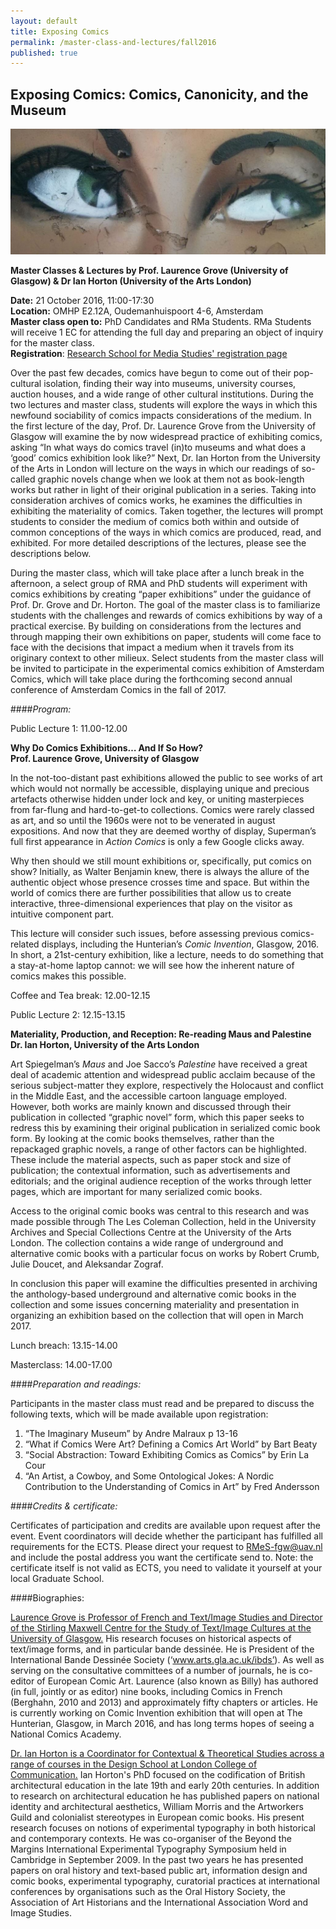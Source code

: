 ```yaml
---
layout: default
title: Exposing Comics
permalink: /master-class-and-lectures/fall2016
published: true
---
```


## Exposing Comics: Comics, Canonicity, and the Museum

<img src="img/Exposing-Comics-1030x412.jpg" alt="" width="685" />

__Master Classes & Lectures by Prof. Laurence Grove (University of Glasgow) & Dr Ian Horton (University of the Arts London)__

__Date:__ 21 October 2016, 11:00-17:30   
__Location:__ OMHP E2.12A, Oudemanhuispoort 4-6, Amsterdam  
__Master class open to:__ PhD Candidates and RMa Students. RMa Students will receive 1 EC for attending the full day and preparing an object of inquiry for the master class.  
__Registration__: [Research School for Media Studies' registration page](http://www.rmes.nl/v02/events/masterclass-exploring-comics/) 

Over the past few decades, comics have begun to come out of their pop-cultural isolation, finding their way into museums, university courses, auction houses, and a wide range of other cultural institutions. During the two lectures and master class, students will explore the ways in which this newfound sociability of comics impacts considerations of the medium. In the first lecture of the day, Prof. Dr. Laurence Grove from the University of Glasgow will examine the by now widespread practice of exhibiting comics, asking “In what ways do comics travel (in)to museums and what does a ‘good’ comics exhibition look like?” Next, Dr. Ian Horton from the University of the Arts in London will lecture on the ways in which our readings of so-called graphic novels change when we look at them not as book-length works but rather in light of their original publication in a series. Taking into consideration archives of comics works, he examines the difficulties in exhibiting the materiality of comics. Taken together, the lectures will prompt students to consider the medium of comics both within and outside of common conceptions of the ways in which comics are produced, read, and exhibited. For more detailed descriptions of the lectures, please see the descriptions below.

During the master class, which will take place after a lunch break in the afternoon, a select group of RMA and PhD students will experiment with comics exhibitions by creating “paper exhibitions” under the guidance of Prof. Dr. Grove and Dr. Horton. The goal of the master class is to familiarize students with the challenges and rewards of comics exhibitions by way of a practical exercise. By building on considerations from the lectures and through mapping their own exhibitions on paper, students will come face to face with the decisions that impact a medium when it travels from its originary context to other milieux. Select students from the master class will be invited to participate in the experimental comics exhibition of Amsterdam Comics, which will take place during the forthcoming second annual conference of Amsterdam Comics in the fall of 2017.

####_Program:_

Public Lecture 1: 11.00-12.00

__Why Do Comics Exhibitions… And If So How?__  
__Prof. Laurence Grove, University of Glasgow__


In the not-too-distant past exhibitions allowed the public to see works of art which would not normally be accessible, displaying unique and precious artefacts otherwise hidden under lock and key, or uniting masterpieces from far-flung and hard-to-get-to collections. Comics were rarely classed as art, and so until the 1960s were not to be venerated in august expositions. And now that they are deemed worthy of display, Superman’s full first appearance in _Action Comics_ is only a few Google clicks away.

Why then should we still mount exhibitions or, specifically, put comics on show? Initially, as Walter Benjamin knew, there is always the allure of the authentic object whose presence crosses time and space. But within the world of comics there are further possibilities that allow us to create interactive, three-dimensional experiences that play on the visitor as intuitive component part.

This lecture will consider such issues, before assessing previous comics-related displays, including the Hunterian’s _Comic Invention_, Glasgow, 2016. In short, a 21st-century exhibition, like a lecture, needs to do something that a stay-at-home laptop cannot: we will see how the inherent nature of comics makes this possible.

Coffee and Tea break: 12.00-12.15

Public Lecture 2: 12.15-13.15

__Materiality, Production, and Reception: Re-reading Maus and Palestine__
__Dr. Ian Horton, University of the Arts London__

Art Spiegelman’s _Maus_ and Joe Sacco’s _Palestine_ have received a great deal of academic attention and widespread public acclaim because of the serious subject-matter they explore, respectively the Holocaust and conflict in the Middle East, and the accessible cartoon language employed. However, both works are mainly known and discussed through their publication in collected “graphic novel” form, which this paper seeks to redress this by examining their original publication in serialized comic book form. By looking at the comic books themselves, rather than the repackaged graphic novels, a range of other factors can be highlighted. These include the material aspects, such as paper stock and size of publication; the contextual information, such as advertisements and editorials; and the original audience reception of the works through letter pages, which are important for many serialized comic books.

Access to the original comic books was central to this research and was made possible through The Les Coleman Collection, held in the University Archives and Special Collections Centre at the University of the Arts London. The collection contains a wide range of underground and alternative comic books with a particular focus on works by Robert Crumb, Julie Doucet, and Aleksandar Zograf.

In conclusion this paper will examine the difficulties presented in archiving the anthology-based underground and alternative comic books in the collection and some issues concerning materiality and presentation in organizing an exhibition based on the collection that will open in March 2017.

Lunch breach: 13.15-14.00

Masterclass: 14.00-17.00

####_Preparation and readings:_

Participants in the master class must read and be prepared to discuss the following texts, which will be made available upon registration:

1. “The Imaginary Museum” by Andre Malraux p 13-16
2. “What if Comics Were Art? Defining a Comics Art World” by Bart Beaty
3. “Social Abstraction: Toward Exhibiting Comics as Comics” by Erin La Cour
4. “An Artist, a Cowboy, and Some Ontological Jokes: A Nordic Contribution to the Understanding of Comics in Art” by Fred Andersson

####_Credits & certificate:_

Certificates of participation and credits are available upon request after the event. Event coordinators will decide whether the participant has fulfilled all requirements for the ECTS. Please direct your request to RMeS-fgw@uav.nl and include the postal address you want the certificate send to. Note: the certificate itself is not valid as ECTS, you need to validate it yourself at your local Graduate School.

####Biographies:

[Laurence Grove is Professor of French and Text/Image Studies and Director of the Stirling Maxwell Centre for the Study of Text/Image Cultures at the University of Glasgow.](http://www.gla.ac.uk/schools/mlc/staff/laurencegrove/#/researchinterests) His research focuses on historical aspects of text/image forms, and in particular bande dessinée.  He is President of the International Bande Dessinée Society (‘www.arts.gla.ac.uk/ibds’).  As well as serving on the consultative committees of a number of journals, he is co-editor of European Comic Art.  Laurence (also known as Billy) has authored (in full, jointly or as editor) nine books, including Comics in French (Berghahn, 2010 and 2013) and approximately fifty chapters or articles. He is currently working on Comic Invention exhibition that will open at The Hunterian, Glasgow, in March 2016, and has long terms hopes of seeing a National Comics Academy.

[Dr. Ian Horton is a Coordinator for Contextual & Theoretical Studies across a range of courses in the Design School at London College of Communication.](http://www.arts.ac.uk/lcc/people/school-of-design-teaching-staff/dr-ian-horton/) Ian Horton's PhD focused on the codification of British architectural education in the late 19th and early 20th centuries. In addition to research on architectural education he has published papers on national identity and architectural aesthetics, William Morris and the Artworkers Guild and colonialist stereotypes in European comic books. His present research focuses on notions of experimental typography in both historical and contemporary contexts. He was co-organiser of the Beyond the Margins International Experimental Typography Symposium held in Cambridge in September 2009. In the past two years he has presented papers on oral history and text-based public art, information design and comic books, experimental typography, curatorial practices at international conferences by organisations such as the Oral History Society, the Association of Art Historians and the International Association Word and Image Studies.


